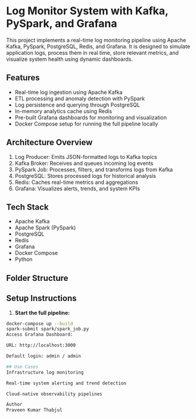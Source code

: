 # Log Monitor System with Kafka, PySpark, and Grafana

This project implements a real-time log monitoring pipeline using Apache Kafka, PySpark, PostgreSQL, Redis, and Grafana. It is designed to simulate application logs, process them in real time, store relevant metrics, and visualize system health using dynamic dashboards.

## Features

- Real-time log ingestion using Apache Kafka
- ETL processing and anomaly detection with PySpark
- Log persistence and querying through PostgreSQL
- In-memory analytics cache using Redis
- Pre-built Grafana dashboards for monitoring and visualization
- Docker Compose setup for running the full pipeline locally

## Architecture Overview

1. Log Producer: Emits JSON-formatted logs to Kafka topics
2. Kafka Broker: Receives and queues incoming log events
3. PySpark Job: Processes, filters, and transforms logs from Kafka
4. PostgreSQL: Stores processed logs for historical analysis
5. Redis: Caches real-time metrics and aggregations
6. Grafana: Visualizes alerts, trends, and system KPIs

## Tech Stack

- Apache Kafka
- Apache Spark (PySpark)
- PostgreSQL
- Redis
- Grafana
- Docker Compose
- Python

## Folder Structure





## Setup Instructions

1. **Start the full pipeline:**

```bash
docker-compose up --build
spark-submit spark/spark_job.py
Access Grafana Dashboard:

URL: http://localhost:3000

Default login: admin / admin

## Use Cases
Infrastructure log monitoring

Real-time system alerting and trend detection

Cloud-native observability pipelines

Author
Praveen Kumar Thabjul
